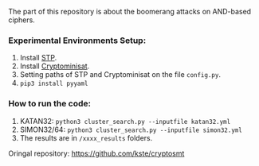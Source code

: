 The part of this repository is about the boomerang attacks on AND-based ciphers.

### Experimental Environments Setup:

1. Install [STP](https://github.com/stp/stp).
2. Install [Cryptominisat](https://github.com/msoos/cryptominisat/).
3. Setting paths of STP and Cryptominisat on the  file ```config.py```.
4. ```pip3 install pyyaml```

### How to run the code:

1. KATAN32: ```python3 cluster_search.py --inputfile katan32.yml```
2. SIMON32/64: ```python3 cluster_search.py --inputfile simon32.yml```
3. The results are in ```/xxxx_results``` folders.


Oringal repository: https://github.com/kste/cryptosmt


